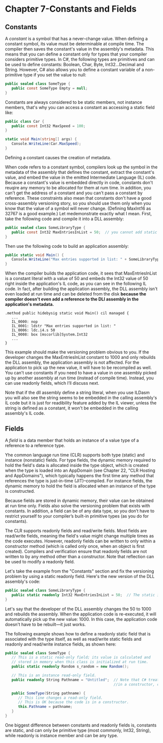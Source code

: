 Chapter 7-Constants and Fields
==============================

## Constants

A *constant* is a symbol that has a never-change value. When defining a constant symbol, its value must be determinable at compile time. The compiler then saves the constant's value in the assembly's metadata. This means that you can define a constant only for types that your compiler considers primitive types. In C#, the following types are primitives and can be used to define constants: Boolean, Char, Byte, Int32...Decimal and String. However, C# also allows you to define a constant variable of a non-primitive type if you set the value to null:
```C#
public sealed class SomeType {
   public const SomeType Empty = null;
}
```
Constants are always considered to be static members, not instance members, that's why you can access a constant as accessing a static field like:
```C#
public class Car {
   public const Int32 MaxSpeed = 100;
}

static void Main(string[] args) {
   Console.WriteLine(Car.MaxSpeed);
}
```
Defining a constant causes the creation of metadata.

When code refers to a constant symbol, compilers look up the symbol in the metadata of the assembly that defines the constant, extract the constant's value, and embed the value in the emitted Intermediate Language (IL) code. Because a constant's value is embedded directly in code, constants don't reuqire any memory to be allocated for them at rum time. In addition, you can't get the address of a constant and you can't pass a constant by reference. These constraints also mean that constants don't have a good cross-assembly versioning story, so you should use them only when you know that the value of a symbol will never change. (Defining MaxInt16 as 32767 is a good example.) Let medemonstrate exactly what I mean. First, take the following code and compile it into a DLL assembly:
```C#
public sealed class SomeLibraryType {
   public const Int32 MaxEntriesInList = 50;  // you cannot add static modifier as constants are always implicitly static. 
}
```
Then use the following code to build an application assembly:
```C#
public static void Main() {
   Console.WriteLine("Max entries supported in list: " + SomeLibraryType.MaxEntriesInList);
}
```
When the compiler builds the application code, it sees that MaxEntriesInList is a constant literal with a value of 50 and embeds the Int32 value of 50 right inside the application's IL code, as you can see in the following IL code. In fact, after building the application assembly, the DLL assembly isn't even loaded at run time and can be deleted from the disk **because the compiler doesn't even add a reference to the DLl assembly in the application's metadata.**
```
.method public hidebysig static void Main() cil managed {
   ...
   IL_0000: nop
   IL_0001: ldstr "Max entries supported in list: "
   IL_0006: ldc.i4.s 50
   IL_0008: box [mscorlib]System.Int32
   ...
}
```
This example should make the versioning problem obvious to you. If the developer changes the MaxEntriesInList constant to 1000 and only rebuilds the DLL assembly, the application assembly is not affected. For the application to pick up the new value, it will have to be recompiled as well. You can't use constants if you need to have a value in one assembly picked up by another assembly at run time (instead of compile time). Instead, you can use readonly fields, which I’ll discuss next.

<div class="alert alert-info p-1" role="alert">
    Note that if the dll assembly define a string literal, when you use ILDasm you will also see the string seems to be embedded in the calling assembly's IL code but it is just for readibility feature added by the IL viewer, unless the string is defined as a constant, it won't be embedded in the calling assembly's IL code.
</div>

## Fields

A *field* is a data member that holds an instance of a value type of a reference to a reference type.

Yhe common language run time (CLR) supports both type (static) and instance (nonstatic) fields. For type fields, the dynamic memory required to hold the field's data is allocated inside the type object, which is created when the type is loaded into an AppDomain (see Chapter 22, "CLR Hosting and AppDomains"), which typically happens the first time any method that references the type is just-in-time (JIT)–compiled. For instance fields, the dynamic memory to hold the field is allocated when an instance of the type is constructed.

Because fields are stored in dynamic memory, their value can be obtained at run time only. Fields also solve the versioning problem that exists with constants. In addition, a field can be of any data type, so you don’t have to restrict yourself to your compiler’s built-in primitive types (as you do for
constants).

The CLR supports readonly fields and read/write fields. Most fields are read/write fields, meaning the field's value might change multiple times as the code executes. However, readonly fields can be written to only within a constructor method (which is called only once, when an object is first created). Compilers and verification ensure that readonly fields are not written to by any method other than a constructor. Note that reflection can be used to modify a readonly field.

Let's take the example from the "Constants" section and fix the versioning problem by using a static readonly field. Here's the new version of the DLL assembly's code:
```C#
public sealed class SomeLibraryType {
   public static readonly Int32 MaxEntriesInList = 50;  // The static is required to associate the field with the type. 
}
```
Let's say that the developer of the DLL assembly changes the 50 to 1000 and rebuilds the assembly. When the application code is re-executed, it will automatically pick up the new value: 1000. In this case, the application code doesn't have to be rebuilt—it just works.

The following example shows how to define a readonly static field that is associated with the type itself, as well as read/write static fields and readonly and read/write instance fields, as shown here:
```C#
public sealed class SomeType {
   // This is a static read-only field; its value is calculated and
   // stored in memory when this class is initialized at run time. 
   public static readonly Random s_random = new Random();

   // This is an instance read-only field.
   public readonly String Pathname = "Untitled";  // Note that C# treats initializing a field inline as shorthand syntax for initializing the field
                                                  //in a constructor, check Chapter 8, "Methods" for details

   public SomeType(String pathname) {
      // This line changes a read-only field.
      // This is OK because the code is in a constructor.
      this.Pathname = pathname;
   }
}
```
<div class="alert alert-info p-1" role="alert">
    One biggest difference between constants and readonly fields is, constants are static, and can only be primitive type (most commonly, Int32, String), while readonly is instance member and can be any type.
</div>

<style type="text/css">
.markdown-body {
  max-width: 1800px;
  margin-left: auto;
  margin-right: auto;
}
</style>

<link rel="stylesheet" href="./zCSS/bootstrap.min.css">
<script src="./zCSS/jquery-3.3.1.slim.min.js"></script>
<script src="./zCSS/popper.min.js"></script>
<script src="./zCSS/bootstrap.min.js"></script>